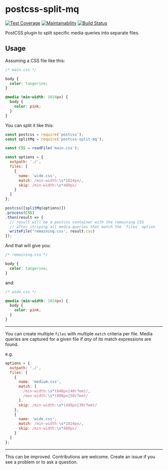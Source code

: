 # postcss-split-mq

[![Test Coverage](https://api.codeclimate.com/v1/badges/c0e76f3f63757fb5e224/test_coverage)](https://codeclimate.com/github/iAmNathanJ/postcss-split-mq/test_coverage) [![Maintainability](https://api.codeclimate.com/v1/badges/c0e76f3f63757fb5e224/maintainability)](https://codeclimate.com/github/iAmNathanJ/postcss-split-mq/maintainability) [![Build Status](https://semaphoreci.com/api/v1/iamnathanj/postcss-split-mq/branches/master/badge.svg)](https://semaphoreci.com/iamnathanj/postcss-split-mq)

PostCSS plugin to split specific media queries into separate files.

## Usage

Assuming a CSS file like this:
```css
/* main.css */

body {
  color: tangerine;
}

@media (min-width: 1024px) {
  body {
    color: pink;
  }
}
```

You can split it like this:
```js
const postcss = require('postcss');
const splitMq = require('postcss-split-mq');

const CSS = readFile('main.css');

const options = {
  outpath: './',
  files: [
    {
      name: 'wide.css',
      match: /min-width:\s*1024px/,
      skip: /min-width:\s*480px/
    }
  ]
};

postcss([splitMq(options)])
.process(CSS)
.then(result => {
  // result will be a postcss container with the remaining CSS
  // after striping all media queries that match the `files` option
  writeFile('remaining.css', result.css)
});
```

And that will give you:
```css
/* remaining.css */

body {
  color: tangerine;
}
```

and:
```css
/* wide.css */

@media (min-width: 1024px) {
  body {
    color: pink;
  }
}
```

---

You can create multiple `files` with multiple `match` criteria per file. Media queries are captured for a given file if _any_ of its match expressions are found.

e.g.
```js
options = {
  outpath: './',
  files: [
    {
      name: 'medium.css',
      match: [
        /min-width:\s*(640px|40r?em)/,
        /max-width:\s*(800px|50r?em)/
      ],
      skip: /min-width:\s*(480px|30r?em)/
    },
    {
      name: 'wide.css',
      match: /min-width:\s*1024px/,
      skip: /min-width:\s*480px/
    }
  ]
};
```

---

This can be improved. Contributions are welcome. Create an issue if you see a problem or to ask a question.
